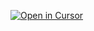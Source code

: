 
[![Open in Cursor](https://img.shields.io/badge/Open%20in-Cursor-blue?logo=cursor)](https://cursor.sh/iganbold/megapot)
